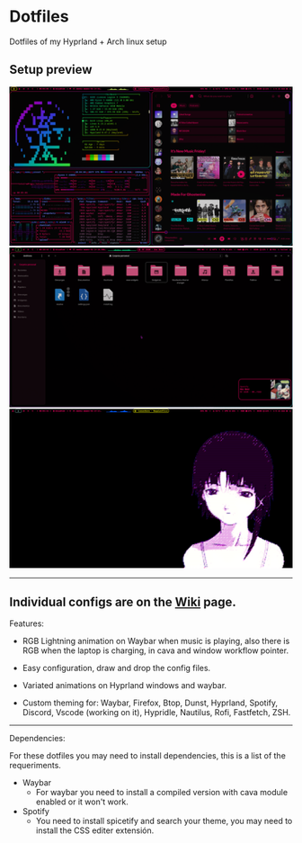 # Dotfiles
Dotfiles of my Hyprland + Arch linux setup
## Setup preview

![1](preview/general_1.jpg) ![2](preview/general_2.jpg) ![3](preview/general_3.jpg)

---

Individual configs are on the [Wiki](https://github.com/Axel-DaMage/Dotfiles/wiki) page.
---
Features:

* RGB Lightning animation on Waybar when music is playing, also there is RGB when the laptop is charging, in cava and window workflow pointer.

* Easy configuration, draw and drop the config files.

* Variated animations on Hyprland windows and waybar.

* Custom theming for: Waybar, Firefox, Btop, Dunst, Hyprland, Spotify, Discord, Vscode (working on it), Hypridle, Nautilus, Rofi, Fastfetch, ZSH.
---
Dependencies:

For these dotfiles you may need to install dependencies, this is a list of the requeriments.

* Waybar
    * For waybar you need to install a compiled version with cava module enabled or it won't work.
* Spotify
    * You need to install spicetify and search your theme, you may need to install the CSS editer extensión.

